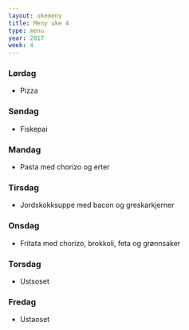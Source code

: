 ```yaml
---
layout: ukemeny
title: Meny uke 4
type: menu
year: 2017
week: 4
---
```


### Lørdag

-  Pizza

### Søndag

- Fiskepai

### Mandag

- Pasta med chorizo og erter

### Tirsdag

- Jordskokksuppe med bacon og greskarkjerner

### Onsdag

- Fritata med chorizo, brokkoli, feta og grønnsaker

### Torsdag

- Ustsoset

### Fredag

- Ustaoset

